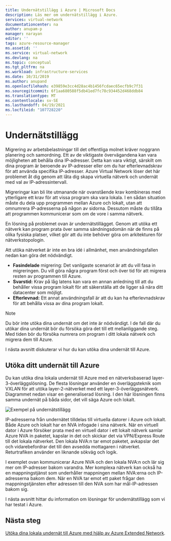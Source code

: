 ```yaml
---
title: Undernätstillägg i Azure | Microsoft Docs
description: Läs mer om undernätstillägg i Azure.
services: virtual-network
documentationcenter: na
author: anupam-p
manager: narayan
editor: ''
tags: azure-resource-manager
ms.assetid: ''
ms.service: virtual-network
ms.devlang: na
ms.topic: conceptual
ms.tgt_pltfrm: na
ms.workload: infrastructure-services
ms.date: 10/31/2019
ms.author: anupand
ms.openlocfilehash: e39859e3cc4d28ac4b1456fcdaec65ecfb9c7f31
ms.sourcegitcommit: 6f1aa680588f5db41ed7fc78c934452d468ddb84
ms.translationtype: MT
ms.contentlocale: sv-SE
ms.lasthandoff: 04/19/2021
ms.locfileid: "107728220"
---
```

# <a name="subnet-extension"></a>Undernätstillägg
Migrering av arbetsbelastningar till det offentliga molnet kräver noggrann planering och samordning. Ett av de viktigaste övervägandena kan vara möjligheten att behålla dina IP-adresser. Detta kan vara viktigt, särskilt om dina program är beroende av IP-adresser eller om du har efterlevnadskrav för att använda specifika IP-adresser. Azure Virtual Network löser det här problemet åt dig genom att låta dig skapa virtuella nätverk och undernät med val av IP-adressintervall.

Migreringar kan bli lite utmanande när ovanstående krav kombineras med ytterligare ett krav för att vissa program ska vara lokala. I en sådan situation måste du dela upp programmen mellan Azure och lokalt, utan att omnumrera IP-adresserna på någon av sidorna. Dessutom måste du tillåta att programmen kommunicerar som om de vore i samma nätverk.

En lösning på problemet ovan är undernätstillägget. Genom att utöka ett nätverk kan program prata över samma sändningsdomän när de finns på olika fysiska platser, vilket gör att du inte behöver göra om arkitekturen för nätverkstopologin. 

Att utöka nätverket är inte en bra idé i allmänhet, men användningsfallen nedan kan göra det nödvändigt.

- **Fasindelade** migrering: Det vanligaste scenariot är att du vill fasa in migreringen. Du vill göra några program först och över tid för att migrera resten av programmen till Azure.
- **Svarstid:** Krav på låg latens kan vara en annan anledning till att du behåller vissa program lokalt för att säkerställa att de ligger så nära ditt datacenter som möjligt.
- **Efterlevnad:** Ett annat användningsfall är att du kan ha efterlevnadskrav för att behålla vissa av dina program lokalt.
 
> [!NOTE] 
> Du bör inte utöka dina undernät om det inte är nödvändigt. I de fall där du utökar dina undernät bör du försöka göra det till ett mellanliggande steg. Med tiden bör du försöka numrera om program i ditt lokala nätverk och migrera dem till Azure.

I nästa avsnitt diskuterar vi hur du kan utöka dina undernät till Azure.


## <a name="extend-your-subnet-to-azure"></a>Utöka ditt undernät till Azure
 Du kan utöka dina lokala undernät till Azure med en nätverksbaserad layer-3-överläggslösning. De flesta lösningar använder en överläggsteknik som VXLAN för att utöka layer-2-nätverket med ett layer-3-överläggsnätverk. Diagrammet nedan visar en generaliserad lösning. I den här lösningen finns samma undernät på båda sidor, det vill säga Azure och lokalt. 

![Exempel på undernätstillägg](./media/subnet-extension/subnet-extension.png)

IP-adresserna från undernätet tilldelas till virtuella datorer i Azure och lokalt. Både Azure och lokalt har en NVA infogade i sina nätverk. När en virtuell dator i Azure försöker prata med en virtuell dator i ett lokalt nätverk samlar Azure NVA in paketet, kapslar in det och skickar det via VPN/Express Route till det lokala nätverket. Den lokala NVA:n tar emot paketet, avkapslar det och vidarebefordrar det till den avsedda mottagaren i nätverket. Returtrafiken använder en liknande sökväg och logik.

I exemplet ovan kommunicerar Azure NVA och den lokala NVA:n och lär sig mer om IP-adresser bakom varandra. Mer komplexa nätverk kan också ha en mappningstjänst som underhåller mappningen mellan NVA:erna och IP-adresserna bakom dem. När en NVA tar emot ett paket frågar den mappningstjänsten efter adressen till den NVA som har mål-IP-adressen bakom sig.

I nästa avsnitt hittar du information om lösningar för undernätstillägg som vi har testat i Azure.

## <a name="next-steps"></a>Nästa steg 
[Utöka dina lokala undernät till Azure med hjälp av Azure Extended Network](https://docs.microsoft.com/windows-server/manage/windows-admin-center/azure/azure-extended-network).